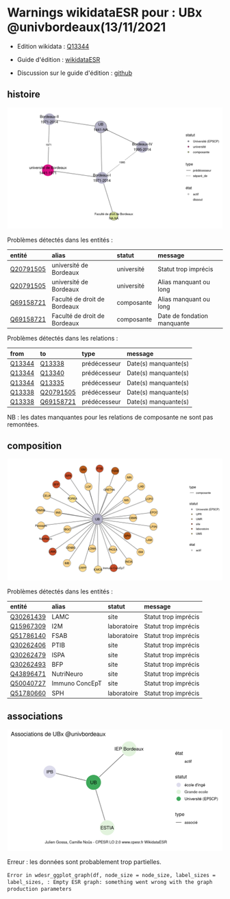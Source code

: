 Warnings wikidataESR pour : UBx @univbordeaux(13/11/2021
================

- Edition wikidata : [Q13344](https://www.wikidata.org/wiki/Q13344)
- Guide d'édition : [wikidataESR](https://github.com/cpesr/wikidataESR/)

- Discussion sur le guide d'édition : [github](https://github.com/cpesr/wikidataESR/issues)



## histoire 

![Graphique non généré](Q13344-histoire.png) 

Problèmes détectés dans les entités :

|entité                                               |alias                        |statut     |message                     |
|:----------------------------------------------------|:----------------------------|:----------|:---------------------------|
|[Q20791505](https://www.wikidata.org/wiki/Q20791505) |université de Bordeaux       |université |Statut trop imprécis        |
|[Q20791505](https://www.wikidata.org/wiki/Q20791505) |université de Bordeaux       |université |Alias manquant ou long      |
|[Q69158721](https://www.wikidata.org/wiki/Q69158721) |Faculté de droit de Bordeaux |composante |Alias manquant ou long      |
|[Q69158721](https://www.wikidata.org/wiki/Q69158721) |Faculté de droit de Bordeaux |composante |Date de fondation manquante |

Problèmes détectés dans les relations :

|from                                           |to                                                   |type         |message              |
|:----------------------------------------------|:----------------------------------------------------|:------------|:--------------------|
|[Q13344](https://www.wikidata.org/wiki/Q13344) |[Q13338](https://www.wikidata.org/wiki/Q13338)       |prédécesseur |Date(s) manquante(s) |
|[Q13344](https://www.wikidata.org/wiki/Q13344) |[Q13340](https://www.wikidata.org/wiki/Q13340)       |prédécesseur |Date(s) manquante(s) |
|[Q13344](https://www.wikidata.org/wiki/Q13344) |[Q13335](https://www.wikidata.org/wiki/Q13335)       |prédécesseur |Date(s) manquante(s) |
|[Q13338](https://www.wikidata.org/wiki/Q13338) |[Q20791505](https://www.wikidata.org/wiki/Q20791505) |prédécesseur |Date(s) manquante(s) |
|[Q13338](https://www.wikidata.org/wiki/Q13338) |[Q69158721](https://www.wikidata.org/wiki/Q69158721) |prédécesseur |Date(s) manquante(s) |

NB : les dates manquantes pour les relations de composante ne sont pas remontées. 



## composition 

![Graphique non généré](Q13344-composition.png) 

Problèmes détectés dans les entités :

|entité                                               |alias          |statut      |message              |
|:----------------------------------------------------|:--------------|:-----------|:--------------------|
|[Q30261439](https://www.wikidata.org/wiki/Q30261439) |LAMC           |site        |Statut trop imprécis |
|[Q15967309](https://www.wikidata.org/wiki/Q15967309) |I2M            |laboratoire |Statut trop imprécis |
|[Q51786140](https://www.wikidata.org/wiki/Q51786140) |FSAB           |laboratoire |Statut trop imprécis |
|[Q30262406](https://www.wikidata.org/wiki/Q30262406) |PTIB           |site        |Statut trop imprécis |
|[Q30262479](https://www.wikidata.org/wiki/Q30262479) |ISPA           |site        |Statut trop imprécis |
|[Q30262493](https://www.wikidata.org/wiki/Q30262493) |BFP            |site        |Statut trop imprécis |
|[Q43896471](https://www.wikidata.org/wiki/Q43896471) |NutriNeuro     |site        |Statut trop imprécis |
|[Q50040727](https://www.wikidata.org/wiki/Q50040727) |Immuno ConcEpT |site        |Statut trop imprécis |
|[Q51780660](https://www.wikidata.org/wiki/Q51780660) |SPH            |laboratoire |Statut trop imprécis |

 



## associations 

![Graphique non généré](Q13344-associations.png) 

 


Erreur : les données sont probablement trop partielles.
```
Error in wdesr_ggplot_graph(df, node_size = node_size, label_sizes = label_sizes, : Empty ESR graph: something went wrong with the graph production parameters

``` 

